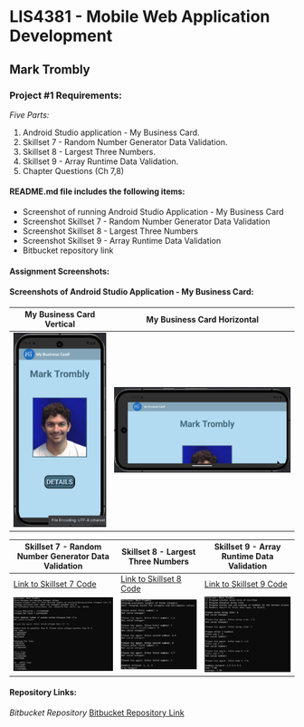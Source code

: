 # LIS4381 - Mobile Web Application Development

## Mark Trombly

### Project #1 Requirements:

*Five Parts:*

1. Android Studio application - My Business Card.
2. Skillset 7 - Random Number Generator Data Validation.
3. Skillset 8 - Largest Three Numbers.
4. Skillset 9 - Array Runtime Data Validation.
5. Chapter Questions (Ch 7,8)

#### README.md file includes the following items:

* Screenshot of running Android Studio Application - My Business Card
* Screenshot Skillset 7 - Random Number Generator Data Validation
* Screenshot Skillset 8 - Largest Three Numbers
* Screenshot Skillset 9 - Array Runtime Data Validation
* Bitbucket repository link

#### Assignment Screenshots:

#### Screenshots of Android Studio Application - My Business Card:

| My Business Card Vertical                                                              | My Business Card Horizontal                                                   |
| :----------------------------------------------------------------------------------: | :------------------------------------------------------------------------------: |
| ![My Business Card Vertical](img/my_business_card.gif "Android Application My Business Card Vertical image") | ![My Business Card Horizontal](img/my_business_card_h.gif "Android Application My Business Card Horizontal image") |



|Skillset 7 - Random Number Generator Data Validation|Skillset 8 - Largest Three Numbers|Skillset 9 - Array Runtime Data Validation|
|--------|--------|--------|
|[Link to Skillset 7 Code](../skillsets/7_Random_Number_Generator_Data_Validation/ "Link to Skillset 7 Code")| [Link to Skillset 8 Code](../skillsets/8_Largest_Three_Numbers/ "Link to Skillset 8 Code")|[Link to Skillset 9 Code](../skillsets/9_Array-Runtime-Data-Validation/ "Link to Skillset 9 Code") 
|![Skillset 7 - Random Number Generator Data Validation](img/randomnumbergeneratordatavalidation.png "Skillset 7 - Random Number Generator Data Validation")|![Skillset 8 - Largest Three Numbers](img/largestthreenumbers.png "Skillset 8 - Largest Three Numbers")|![Skillset 9 - Array Runtime Data Validation](img/arrayruntimedatavalidation.png "Skillset 9 - Array Runtime Data Validation")|

#### Repository Links:

*Bitbucket Repository*
[Bitbucket Repository Link](https://bitbucket.org/marktrombly/lis4381/src/master/ "Bitbucket Repository Link")